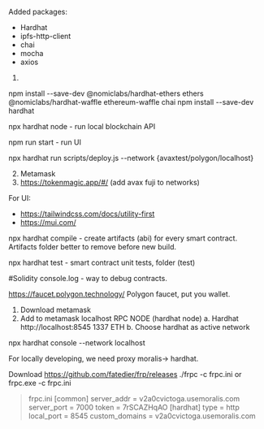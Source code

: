 Added packages:
- Hardhat
- ipfs-http-client
- chai
- mocha
- axios

1.

npm install --save-dev @nomiclabs/hardhat-ethers ethers @nomiclabs/hardhat-waffle ethereum-waffle chai
npm install --save-dev hardhat

npx hardhat node - run local blockchain API

npm run start - run UI

npx hardhat run scripts/deploy.js --network {avaxtest/polygon/localhost}

2. Metamask
3. https://tokenmagic.app/#/ (add avax fuji to networks)


For UI:
- https://tailwindcss.com/docs/utility-first
- https://mui.com/


npx hardhat compile - create artifacts (abi) for every smart contract. Artifacts folder better to remove before new build.

npx hardhat test  - smart contract unit tests, folder (test)




#Solidity console.log - way to debug contracts.

https://faucet.polygon.technology/
Polygon faucet, put you wallet.

1. Download metamask
2. Add to metamask localhost RPC NODE (hardhat node)
    a. Hardhat http://localhost:8545  1337 ETH
    b. Choose hardhat as active network

npx hardhat console --network localhost

For locally developing, we need proxy moralis-> hardhat.



Download https://github.com/fatedier/frp/releases
./frpc -c frpc.ini
or 
frpc.exe -c frpc.ini

>frpc.ini
[common]
  server_addr = v2a0cvictoga.usemoralis.com
  server_port = 7000
  token = 7rSCAZHqAO
[hardhat]
  type = http
  local_port = 8545
  custom_domains = v2a0cvictoga.usemoralis.com
